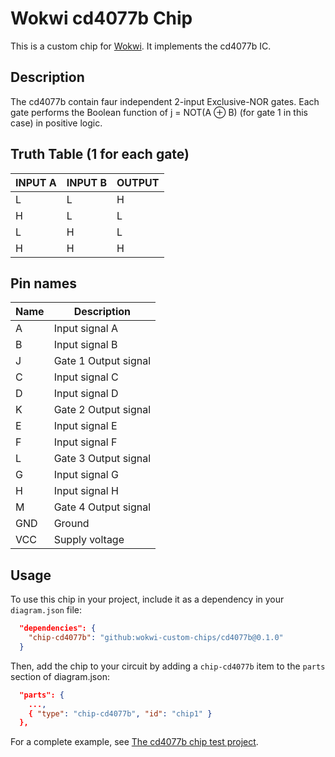 # Wokwi cd4077b Chip

This is a custom chip for [Wokwi](https://wokwi.com/). It implements the cd4077b IC.

## Description

The cd4077b contain faur independent 2-input Exclusive-NOR gates. Each gate performs the Boolean function
of j = NOT(A ⊕ B) (for gate 1 in this case) in positive logic.

## Truth Table (1 for each gate)

| INPUT A | INPUT B |  OUTPUT |
|---------|---------|---------|
|    L    |    L    |    H    |
|    H    |    L    |    L    |
|    L    |    H    |    L    |
|    H    |    H    |    H    |


## Pin names

| Name | Description          |
| ---- | -------------------- |
|  A   | Input signal  A      |
|  B   | Input signal  B      |
|  J   | Gate 1 Output signal |
|  C   | Input signal  C      |
|  D   | Input signal  D      |
|  K   | Gate 2 Output signal |
|  E   | Input signal  E      |
|  F   | Input signal  F      |
|  L   | Gate 3 Output signal |
|  G   | Input signal  G      |
|  H   | Input signal  H      |
|  M   | Gate 4 Output signal |
| GND  | Ground               |
| VCC  | Supply voltage       |


## Usage

To use this chip in your project, include it as a dependency in your `diagram.json` file:

```json
  "dependencies": {
    "chip-cd4077b": "github:wokwi-custom-chips/cd4077b@0.1.0"
  }
```

Then, add the chip to your circuit by adding a `chip-cd4077b` item to the `parts` section of diagram.json:

```json
  "parts": {
    ...,
    { "type": "chip-cd4077b", "id": "chip1" }
  },
```

For a complete example, see [The cd4077b chip test project](https://wokwi.com/projects/398983628077680641).
